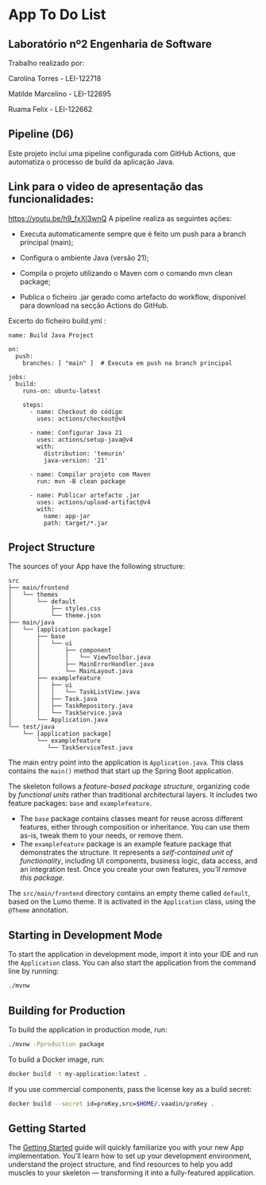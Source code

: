 # App To Do List

## Laboratório nº2 Engenharia de Software

Trabalho realizado por:

Carolina Torres - LEI-122718

Matilde Marcelino - LEI-122695

Ruama Felix - LEI-122662

## Pipeline (D6)

Este projeto inclui uma pipeline configurada com GitHub Actions, que automatiza o processo de build da aplicação Java.

## Link para o video de apresentação das funcionalidades:
https://youtu.be/h9_fxXl3wnQ
A pipeline realiza as seguintes ações:

- Executa automaticamente sempre que é feito um push para a branch principal (main);

- Configura o ambiente Java (versão 21);

- Compila o projeto utilizando o Maven com o comando mvn clean package;

- Publica o ficheiro .jar gerado como artefacto do workflow, disponível para download na secção Actions do GitHub.

Excerto do ficheiro build.yml :

```
name: Build Java Project

on:
  push:
    branches: [ "main" ]  # Executa em push na branch principal

jobs:
  build:
    runs-on: ubuntu-latest

    steps:
      - name: Checkout do código
        uses: actions/checkout@v4

      - name: Configurar Java 21
        uses: actions/setup-java@v4
        with:
          distribution: 'temurin'
          java-version: '21'

      - name: Compilar projeto com Maven
        run: mvn -B clean package

      - name: Publicar artefacto .jar
        uses: actions/upload-artifact@v4
        with:
          name: app-jar
          path: target/*.jar
```
## Project Structure

The sources of your App have the following structure:

```
src
├── main/frontend
│   └── themes
│       └── default
│           ├── styles.css
│           └── theme.json
├── main/java
│   └── [application package]
│       ├── base
│       │   └── ui
│       │       ├── component
│       │       │   └── ViewToolbar.java
│       │       ├── MainErrorHandler.java
│       │       └── MainLayout.java
│       ├── examplefeature
│       │   ├── ui
│       │   │   └── TaskListView.java
│       │   ├── Task.java
│       │   ├── TaskRepository.java
│       │   └── TaskService.java                
│       └── Application.java       
└── test/java
    └── [application package]
        └── examplefeature
           └── TaskServiceTest.java                 
```

The main entry point into the application is `Application.java`. This class contains the `main()` method that start up 
the Spring Boot application.

The skeleton follows a *feature-based package structure*, organizing code by *functional units* rather than traditional 
architectural layers. It includes two feature packages: `base` and `examplefeature`.

* The `base` package contains classes meant for reuse across different features, either through composition or 
  inheritance. You can use them as-is, tweak them to your needs, or remove them.
* The `examplefeature` package is an example feature package that demonstrates the structure. It represents a 
  *self-contained unit of functionality*, including UI components, business logic, data access, and an integration test.
  Once you create your own features, *you'll remove this package*.

The `src/main/frontend` directory contains an empty theme called `default`, based on the Lumo theme. It is activated in
the `Application` class, using the `@Theme` annotation.

## Starting in Development Mode

To start the application in development mode, import it into your IDE and run the `Application` class. 
You can also start the application from the command line by running: 

```bash
./mvnw
```

## Building for Production

To build the application in production mode, run:

```bash
./mvnw -Pproduction package
```

To build a Docker image, run:

```bash
docker build -t my-application:latest .
```

If you use commercial components, pass the license key as a build secret:

```bash
docker build --secret id=proKey,src=$HOME/.vaadin/proKey .
```

## Getting Started

The [Getting Started](https://vaadin.com/docs/latest/getting-started) guide will quickly familiarize you with your new
App implementation. You'll learn how to set up your development environment, understand the project 
structure, and find resources to help you add muscles to your skeleton — transforming it into a fully-featured 
application.
